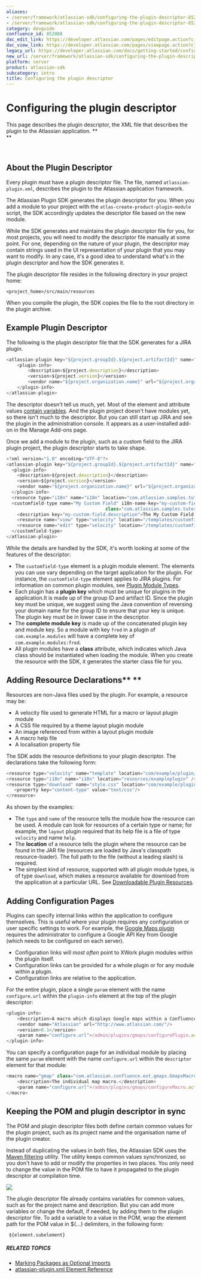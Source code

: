 ```yaml
---
aliases:
- /server/framework/atlassian-sdk/configuring-the-plugin-descriptor-852008.html
- /server/framework/atlassian-sdk/configuring-the-plugin-descriptor-852008.md
category: devguide
confluence_id: 852008
dac_edit_link: https://developer.atlassian.com/pages/editpage.action?cjm=wozere&pageId=852008
dac_view_link: https://developer.atlassian.com/pages/viewpage.action?cjm=wozere&pageId=852008
legacy_url: https://developer.atlassian.com/docs/getting-started/configuring-the-plugin-descriptor
new_url: /server/framework/atlassian-sdk/configuring-the-plugin-descriptor
platform: server
product: atlassian-sdk
subcategory: intro
title: Configuring the plugin descriptor
---
```

# Configuring the plugin descriptor

This page describes the plugin descriptor, the XML file that describes the plugin to the Atlassian application. **   
**

 

## About the Plugin Descriptor

Every plugin must have a plugin descriptor file. The file, named `atlassian-plugin.xml`, describes the plugin to the Atlassian application framework.

The Atlassian Plugin SDK generates the plugin descriptor for you. When you add a module to your project with the `atlas-create-product-plugin-module` script, the SDK accordingly updates the descriptor file based on the new module.

While the SDK generates and maintains the plugin descriptor file for you, for most projects, you will need to modify the descriptor file manually at some point. For one, depending on the nature of your plugin, the descriptor may contain strings used in the UI representation of your plugin that you may want to modify. In any case, it's a good idea to understand what's in the plugin descriptor and how the SDK generates it.

The plugin descriptor file resides in the following directory in your project home:

`<project_home>/src/main/resources`

When you compile the plugin, the SDK copies the file to the root directory in the plugin archive. 

## Example Plugin Descriptor

The following is the plugin descriptor file that the SDK generates for a JIRA plugin.

``` javascript
<atlassian-plugin key="${project.groupId}.${project.artifactId}" name="${project.name}" plugins-version="2">
    <plugin-info>
        <description>${project.description}</description>
        <version>${project.version}</version>
        <vendor name="${project.organization.name}" url="${project.organization.url}" />
    </plugin-info>
</atlassian-plugin>
```

The descriptor doesn't tell us much, yet. Most of the element and attribute values [contain variables](#contain-variables). And the plugin project doesn't have modules yet, so there isn't much to the descriptor. But you can still start up JIRA and see the plugin in the administration console. It appears as a user-installed add-on in the Manage Add-ons page. 

Once we add a module to the plugin, such as a custom field to the JIRA plugin project, the plugin descriptor starts to take shape.

``` javascript
<?xml version="1.0" encoding="UTF-8"?>
<atlassian-plugin key="${project.groupId}.${project.artifactId}" name="${project.name}" plugins-version="2">
  <plugin-info>
    <description>${project.description}</description>
    <version>${project.version}</version>
    <vendor name="${project.organization.name}" url="${project.organization.url}"/>
  </plugin-info>
  <resource type="i18n" name="i18n" location="com.atlassian.samples.tutorial.myJiraPlugin"/>
  <customfield-type name="My Custom Field" i18n-name-key="my-custom-field.name" key="my-custom-field" 
                                     class="com.atlassian.samples.tutorial.jira.customfields.MyCustomField">
    <description key="my-custom-field.description">The My Custom Field Plugin</description>
    <resource name="view" type="velocity" location="/templates/customfields/my-custom-field/view.vm"/>
    <resource name="edit" type="velocity" location="/templates/customfields/my-custom-field/edit.vm"/>
  </customfield-type>
</atlassian-plugin>
```

While the details are handled by the SDK, it's worth looking at some of the features of the descriptor:

-   The `customfield-type` element is a plugin module element. The elements you can use vary depending on the target application for the plugin. For instance, the `customfield-type` element applies to JIRA plugins. For information on common plugin modules, see [Plugin Module Types](https://developer.atlassian.com/x/qAAN).
-   Each plugin has a **plugin key** which must be unique for plugins in the application.It is made up of the group ID and artifact ID. Since the plugin key must be unique, we suggest using the Java convention of reversing your domain name for the group ID to ensure that your key is unique. The plugin key must be in lower case in the descriptor.
-   The **complete module key** is made up of the concatenated plugin key and module key. So a module with key `fred` in a plugin of `com.example.modules` will have a complete key of `com.example.modules:fred`.
-   All plugin modules have a **class** attribute, which indicates which Java class should be instantiated when loading the module. When you create the resource with the SDK, it generates the starter class file for you.

## Adding Resource Declarations** **

Resources are non-Java files used by the plugin. For example, a resource may be:

-   A velocity file used to generate HTML for a macro or layout plugin module
-   A CSS file required by a theme layout plugin module
-   An image referenced from within a layout plugin module
-   A macro help file
-   A localisation property file

The SDK adds the resource definitions to your plugin descriptor. The declarations take the following form:

``` javascript
<resource type="velocity" name="template" location="com/example/plugin/template.vm"/>
<resource type="i18n" name="i18n" location="resources/exampleplugin" />
<resource type="download" name="style.css" location="com/example/plugin/style.css">
   <property key="content-type" value="text/css"/>
</resource>
```

As shown by the examples:

-   The `type` and `name` of the resource tells the module how the resource can be used. A module can look for resources of a certain type or name; for example, the `layout` plugin required that its help file is a file of type `velocity` and name `help`.
-   The **location** of a resource tells the plugin where the resource can be found in the JAR file (resources are loaded by Java's classpath resource-loader). The full path to the file (without a leading slash) is required.
-   The simplest kind of resource, supported with all plugin module types, is of type `download`, which makes a resource available for download from the application at a particular URL. See [Downloadable Plugin Resources](https://developer.atlassian.com/display/CONFDEV/Adding+Plugin+and+Module+Resources).

## Adding Configuration Pages

Plugins can specify internal links within the application to configure themselves. This is useful where your plugin requires any configuration or user specific settings to work. For example, the <a href="https://marketplace.atlassian.com/plugins/com.atlassian.confluence.ext.gmaps" class="external-link">Google Maps plugin</a> requires the administrator to configure a Google API Key from Google (which needs to be configured on each server).

-   Configuration links will *most often* point to XWork plugin modules within the plugin itself.
-   Configuration links can be provided for a whole plugin or for any module within a plugin.
-   Configuration links are relative to the application.

For the entire plugin, place a single `param` element with the name `configure.url` within the `plugin-info` element at the top of the plugin descriptor:

``` javascript
<plugin-info>
    <description>A macro which displays Google maps within a Confluence page.</description>
    <vendor name="Atlassian" url="http://www.atlassian.com/"/>
    <version>0.1</version>
    <param name="configure.url">/admin/plugins/gmaps/configurePlugin.action</param>
</plugin-info>
```

You can specify a configuration page for an individual module by placing the same `param` element with the name `configure.url` within the `descriptor` element for that module:

``` javascript
<macro name="gmap" class="com.atlassian.confluence.ext.gmaps.GmapsMacro" key="gmap">
    <description>The individual map macro.</description>
    <param name="configure.url">/admin/plugins/gmaps/configureMacro.action</param>
</macro>
```

## Keeping the POM and plugin descriptor in sync

The POM and plugin descriptor files both define certain common values for the plugin project, such as its project name and the organisation name of the plugin creator.

Instead of duplicating the values in both files, the Atlassian SDK uses the <a href="http://maven.apache.org/shared/maven-filtering/" class="external-link">Maven filtering</a> utility. The utility keeps common values synchronized, so you don't have to add or modify the properties in two places. You only need to change the value in the POM file to have it propagated to the plugin descriptor at compilation time.

![](/server/framework/atlassian-sdk/images/xmlfilemappings.png)

The plugin descriptor file already contains variables for common values, such as for the project name and description. But you can add more variables or change the default, if needed, by adding them to the plugin descriptor file. To add a variable to a value in the POM, wrap the element path for the POM value in ${...} delimiters, in the following form:

` ${element.subelement}`

##### RELATED TOPICS

-   [Marking Packages as Optional Imports](/server/framework/atlassian-sdk/marking-packages-as-optional-imports)
-   [atlassian-plugin.xml Element Reference](/server/framework/atlassian-sdk/atlassian-plugin-xml-element-reference)





































































































































































